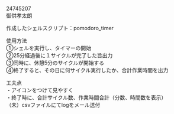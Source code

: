 24745207  
御供孝太朗
  
作成したシェルスクリプト：pomodoro_timer  
  
使用方法  
①シェルを実行し、タイマーの開始  
②25分経過後に１サイクルが完了した旨出力  
③同時に、休憩5分のサイクルが開始する  
④終了すると、その日に何サイクル実行したか、合計作業時間を出力  
  
工夫点  
・アイコンをつけて見やすく  
・終了時に、合計サイクル数、作業時間合計（分数、時間数を表示）  
（未）csvファイルにてlogをメール送付  

